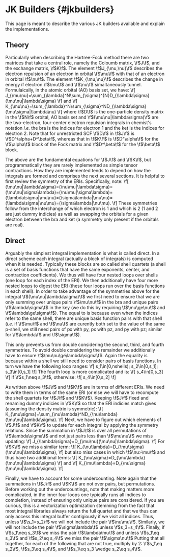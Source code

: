# JK Builders                                         {#jkbuilders}
This page is meant to describe the various JK builders available and explain the
implementations.

## Theory

Particularly when describing the Hartree-Fock method there are two matrices that
take a central role, namely the Coloumb matrix, \f$J\f$, and the exchange
matrix, \f$K\f$.  The element \f$J_{\mu,\nu}\f$ describes the electron repulsion
of an electron in orbital \f$\mu\f$ with that of an electron in orbital
\f$\nu\f$.  The element \f$K_{\mu,\nu}\f$ describes the change in energy if
electron \f$\mu\f$ and \f$\nu\f$ simaltaneously tunnel.  Formulaically, in the
atomic orbital (AO) basis set, we have:
\f[
J_{\mu\nu}=\sum_{\lambda}^N\sum_{\sigma}^{N}D_{\lambda\sigma}(\mu\nu|\lambda\sigma)
\f]
and
\f[
K_{\mu\nu}=\sum_{\lambda}^N\sum_{\sigma}^ND_{\lambda\sigma}(\mu\sigma|\lambda\nu)
\f]
where \f$D\f$ is the one-particle density matrix in the \f$N\f$ orbital, AO
basis set and \f$(\mu\nu|\lambda\sigma)\f$ are the two-electron, four-center
electron repulsion integrals in chemist's notation *i.e.* the bra is the indices
for electron 1 and the ket is the indices for electron 2.  Note that for
unrestricted SCF \f$D\f$ in \f$J\f$ is \f$D^\alpha+D^\beta\f$, whereas that in
\f$K\F$ is \f$D^\alpha\f$ for the \f$\alpha\f$ block of the Fock matrix and
\f$D^\beta\f$ for the \f$\beta\f$ block.

The above are the fundamental equations for \f$J\f$ and \f$K\f$, but
programmatically they are rarely implemented as simple tensor contractions.  How
they are implemented tends to depend on how the integrals are formed and
comprises the next several sections. It is helpful to first review the symmetry
of the ERIs.  Specifically, note:
\f[
(\mu\nu|\lambda\sigma)=(\nu\mu|\lambda\sigma)=
(\mu\nu|\sigma\lambda)=(\nu\mu|\sigma\lambda)=
(\lambda\sigma|\mu\nu)=(\sigma\lambda|\mu\nu)=
(\lambda\sigma|\nu\mu)=(\sigma\lambda|\nu\mu).
\f]
These symmetries follow from the interchange of which electron is 1 and which is
2 (1 and 2 are just dummy indicies) as well as swapping the orbitals for a given
electron between the bra and ket (a symmetry only present if the orbitals are
real).

## Direct

Arguably the simplest integral implementation is what is called direct.  In a
direct scheme each integral (actually a block of integrals) is computed when it
is needed.  Typically these blocks are so called shell quartets (a shell is a
set of basis functions that have the same exponents, center, and contraction
coefficients).  We thus will have four nested loops over shells (one loop for
each index of the ERI).  We then additionally have four more nested loops to
digest the ERI (these four loops run over the basis functions in each shell).
In order to take advantage of the symmetries above for the integral
\f$(\mu\nu|\lambda\sigma)\f$ we first need to ensure that we are only summing
over unique pairs \f$\mu\nu\f$ in the bra and unique pairs \f$\lambda\sigma\f$
in the key (we do this by requiring \f$\mu\ge\nu\f$ and \f$\lambda\ge\sigma\f$).
The equal to is because even when the indices refer to the same shell, there are
unique basis function pairs with that shell (*i.e.* if \f$\mu\f$ and \f$\nu\f$
are curently both set to the value of the same p-shell, we still need pairs of
px with py, px with pz, and py with pz; similar for \f$\lambda\f$ and
\f$\sigma\f$).

This only prevents us from double considering the second, third,
and fourth symmetries.  To avoid double considering the remainder we
additionally have to ensure \f$\mu\nu\ge\lambda\sigma\f$.  Again the equality is
because within a shell we still need to consider pairs of basis functions.  In
turn we have the following loop ranges:
\f[
s_1\in[0,nshells); s_2\in[0,s_1]; s_3\in[0,s_1]
\f]
The fourth loop is more complicated and is:
\f[
s_4\in[0,s_3]
\f]
if \f$s_1\neq s_3\f$, otherwise:
\f[
s_4\in[0,s_2]
\f]

As written above \f$J\f$ and \f$K\f$ are in terms of different ERIs.  We need to
write them in terms of the same ERI (or else we will have to recompute the shell
quartets for \f$J\f$ and \f$K\f$).  Keeping \f$J\f$ fixed and renaming dummy
indicies in \f$K\f$ so that the ERI indicies match gives (assuming the density
matrix is symmetric):
\f[
K_{\mu\sigma}=\sum_{\nu\lambda}^ND_{\nu\lambda}(\mu\nu|\lambda\sigma).
\f]
Next, we have to figure out which elements of \f$J\f$ and \f$K\f$ to update for
each integral by applying the symmetry relations.  Since the summation in
\f$J\f$ is over all permutations of \f$\lambda\sigma\f$ and not just pairs
less than \f$\mu\nu\f$ we miss updating:
\f[
J_{\lambda\sigma}=D_{\mu\nu}(\mu\nu|\lambda\sigma).
\f]
For \f$K\f$ we miss a similar term:
\f[
K_{\nu\lambda}=D_{\mu\sigma}(\mu\nu|\lambda\sigma),
\f]
but also miss cases in which \f$\nu>\mu\f$ and thus have two additional terms:
\f[
K_{\nu\sigma}=D_{\mu\lambda}(\mu\nu|\lambda\sigma)
\f]
and
\f[
K_{\mu\lambda}=D_{\nu\sigma}(\mu\nu|\lambda\sigma).
\f]

Finally, we have to account for some undercounting.  Note again that the
summations in \f$J\f$ and \f$K\f$ are not over pairs, but permutations.  Before
working out the undercountings, note that making matters more complicated, in
the inner four loops one typically runs all indices to completion, instead of
ensuring only unique pairs are considered.  If you are curious, this is a
vectorization optimization stemming from the fact that most integral libraries
always return the full quartet and that we thus can only access this integral
buffer contigiously if we visit all indices.  Thus, unless \f$\s_1=s_2\f$ we
will not include the pair \f$\nu\mu\f$.  Similarly, we
will not include the pair \f$\sigma\lambda\f$ unless \f$s_3=s_4\f$.  Finally,
if \f$s_1\neq s_3\f$ we miss the pair \f$\lambda\mu\f$ and unless
\f$s_1\eq s_3\f$ and \f$s_2\eq s_4\f$ we miss the pair \f$\sigma\nu\f$  Putting
that all together, for each of the following that are not true, multiply by 2:
\f$s_1\eq s_2\f$, \f$s_3\eq s_4\f$, and \f$s_1\eq s_3 \wedge s_2\eq s_4\f$.


